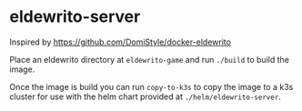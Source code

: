 # eldewrito-server

Inspired by https://github.com/DomiStyle/docker-eldewrito

Place an eldewrito directory at `eldewrito-game` and run `./build` to build the image.

Once the image is build you can run `copy-to-k3s` to copy the image to a k3s cluster for use with the helm chart provided at `./helm/eldewrito-server`.